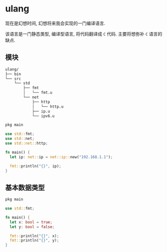 # ulang

现在是幻想时间, 幻想将来我会实现的一门编译语言.

该语言是一门静态类型, 编译型语言, 将代码翻译成 `C` 代码. 主要将想弥补 `C` 语言的缺点.

## 模块
```sh
ulang/
├── bin
└── src
    └── std
        ├── fmt
        │   └── fmt.u
        └── net
            ├── http
            │   └── http.u
            ├── ip.u
            └── ipv6.u
```

```rust
pkg main

use std::fmt;
use std::net;
use std::net::http;

fn main() {
  let ip: net::ip = net::ip::new("192.168.1.1");

  fmt::println("{}", ip);
}
```

## 基本数据类型

```rust
pkg main

use std::fmt;

fn main() {
  let x: bool = true;
  let y: bool = false;

  fmt::println("{}", x);
  fmt::println("{}", y);
}
```

